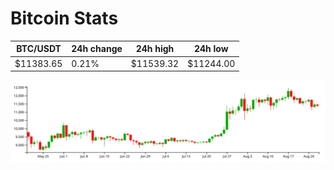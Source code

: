 # Bitcoin Stats

BTC/USDT|24h change|24h high|24h low|
|---|---|---|---|
|$11383.65|0.21%|$11539.32|$11244.00|

<img src="./chart.svg">
